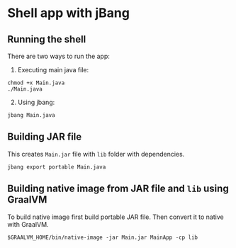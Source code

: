 # Shell app with jBang
## Running the shell
There are two ways to run the app:
1. Executing main java file:
```shell
chmod +x Main.java
./Main.java
```
2. Using jbang:
```shell
jbang Main.java
```

## Building JAR file
This creates `Main.jar` file with `lib` folder with dependencies.
```shell
jbang export portable Main.java
```

## Building native image from JAR file and `lib` using GraalVM
To build native image first build portable JAR file. Then convert it to native with GraalVM.
```shell
$GRAALVM_HOME/bin/native-image -jar Main.jar MainApp -cp lib
```